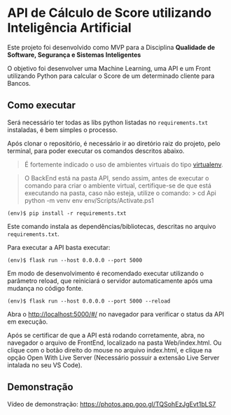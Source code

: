 # API de Cálculo de Score utilizando Inteligência Artificial
Este projeto foi desenvolvido como MVP para a Disciplina **Qualidade de Software, Segurança e Sistemas Inteligentes**

O objetivo foi desenvolver uma Machine Learning, uma API e um Front utilizando Python para calcular o Score de um determinado cliente para Bancos.


## Como executar

Será necessário ter todas as libs python listadas no `requirements.txt` instaladas, é bem simples o processo.

Após clonar o repositório, é necessário ir ao diretório raiz do projeto, pelo terminal, para poder executar os comandos descritos abaixo.

> É fortemente indicado o uso de ambientes virtuais do tipo [virtualenv](https://virtualenv.pypa.io/en/latest/installation.html).

> O BackEnd está na pasta API, sendo assim, antes de executar o comando para criar o ambiente virtual, certifique-se de que está executando na pasta, caso não esteja, utilize o comando: > cd Api
> python -m venv env
> env/Scripts/Activate.ps1  

```
(env)$ pip install -r requirements.txt
```

Este comando instala as dependências/bibliotecas, descritas no arquivo `requirements.txt`.

Para executar a API  basta executar:

```
(env)$ flask run --host 0.0.0.0 --port 5000
```

Em modo de desenvolvimento é recomendado executar utilizando o parâmetro reload, que reiniciará o servidor
automaticamente após uma mudança no código fonte. 

```
(env)$ flask run --host 0.0.0.0 --port 5000 --reload
```

Abra o [http://localhost:5000/#/](http://localhost:5000/#/) no navegador para verificar o status da API em execução.

Após se certificar de que a API está rodando corretamente, abra, no navegador o arquivo de FrontEnd, localizado na pasta Web/index.html.
Ou clique com o botão direito do mouse no arquivo index.html, e clique na opção Open With Live Server (Necessário possuir a extensão Live Server intalada no seu VS Code).

## Demonstração
Vídeo de demonstração: https://photos.app.goo.gl/TQSohEzJgEvt1bLS7
